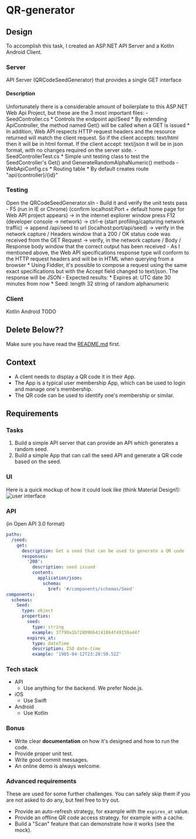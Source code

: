 # QR-generator

## Design
To accomplish this task, I created an ASP.NET API Server and a Kotlin Android Client.

### Server
API Server (QRCodeSeedGenerator) that provides a single GET interface

#### Description
Unfortunately there is a considerable amount of boilerplate to this ASP.NET Web Api Project, but these are the 3 most important files:
	- SeedController.cs
		* Controls the endpoint api/Seed
		* By extending ApiController, the method named Get() will be called when a GET is issued
		* In addition, Web API respects HTTP request headers and the resource returned will match the client request. So if the client accepts: text/html then it will be in html format. If the client accept: text/json it will be in json format, with no changes required on the server side.
	- SeedControllerTest.cs
		* Simple unit testing class to test the SeedController's Get() and GenerateRandomAlphaNumeric() methods
	- WebApiConfig.cs
		* Routing table 
		* By default creates route "api/{controller}/{id}"

### Testing
Open the QRCodeSeedGenerator.sln
	- Build it and verify the unit tests pass
	- F5 (run in IE or Chrome) (confirm localhost:Port + default home page for Web API project appears) 
		-> in the internet explorer window press F12 (developer console -> network)
		-> ctrl-e (start profiling/capturing network traffic)
		-> append /api/seed to url (localhost:port/api/seed)
		-> verify in the network capture / Headers window that a 200 / OK status code was received from the GET Request
		-> verify, in the network capture / Body / Response body window that the correct output has been received
	- As I mentioned above, the Web API specifications response type will conform to the HTTP request headers and will be in HTML when querying from a browser
		* Using Fiddler, it's possible to compose a request using the same exact specifications but with the Accept field changed to text/json. The response will be JSON
	- Expected results:
		* Expires at: UTC date 30 minutes from now
		* Seed: length 32 string of random alphanumeric


### Client
Kotlin
Android
TODO

## Delete Below?? 

Make sure you have read the [README.md](https://github.com/Wiredcraft/mobile-test/blob/master/README.md) first.

## Context

- A client needs to display a QR code it in their App.
- The App is a typical user membership App, which can be used to login and manage one's membership.
- The QR code can be used to identify one's membership or similar.

## Requirements

### Tasks

1. Build a simple API server that can provide an API which generates a random seed.
2. Build a simple App that can call the seed API and generate a QR code based on the seed.

### UI

Here is a quick mockup of how it could look like (think Material Design!): ![user interface](https://cloud.githubusercontent.com/assets/914595/12320458/cdca6356-bae3-11e5-8fd4-cff6ff647a12.jpg)

### API

(in Open API 3.0 format)

```yaml
paths:
  /seed:
    get:
      description: Get a seed that can be used to generate a QR code
      responses:
        '200':
          description: seed issued
          content:
            application/json:
              schema:
                $ref: '#/components/schemas/Seed'
components:
  schemas:
    Seed:
      type: object
      properties:
        seed:
          type: string
          example: 37790a1b728096b4141864f49159ad47
        expires_at:
          type: dateTime
          description: ISO date-time
          example: '1985-04-12T23:20:50.52Z'
```

### Tech stack

- API
    - Use anything for the backend. We prefer Node.js.
- iOS
    - Use Swift
- Android
    - Use Kotlin 

### Bonus

- Write clear **documentation** on how it's designed and how to run the code.
- Provide proper unit test.
- Write good commit messages.
- An online demo is always welcome.

### Advanced requirements

These are used for some further challenges. You can safely skip them if you are not asked to do any, but feel free to try out.

- Provide an auto-refresh strategy, for example with the `expires_at` value.
- Provide an offline QR code access strategy. for example with a cache.
- Build a "Scan" feature that can demonstrate how it works (see the mock).
